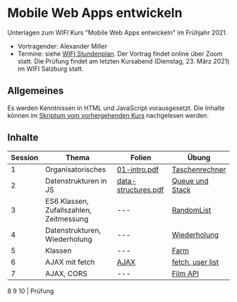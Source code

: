 # Mobile Web Apps entwickeln

Unterlagen zum WIFI Kurs "Mobile Web Apps entwickeln" im Frühjahr 2021.

- Vortragender: Alexander Miller
- Termine: siehe [WIFI Stundenplan](https://www.wifisalzburg.at/stundenplan/86150010). Der Vortrag findet online über Zoom statt. Die Prüfung findet am letzten Kursabend (Dienstag, 23. März 2021) im WIFI Salzburg statt.

## Allgemeines

Es werden Kenntnissen in HTML und JavaScript vorausgesetzt.
Die Inhalte können im [Skriptum vom vorhergehenden Kurs](https://github.com/maniobi/wifi-jwe21) nachgelesen werden.

## Inhalte

Session | Thema | Folien | Übung
---|---|---|---
1 | Organisatorisches | [01-intro.pdf](slides/01-intro.pdf) | [Taschenrechner](src/01)
2 | Datenstrukturen in JS | [data-structures.pdf](slides/data-structures.pdf) | [Queue und Stack](src/02)
3 | ES6 Klassen, Zufallszahlen, Zeitmessung | --- | [RandomList](src/03)
4 | Datenstrukturen, Wiederholung | --- | [Wiederholung](src/04)
5 | Klassen | --- | [Farm](src/05)
6 | AJAX mit fetch | [AJAX](slides/ajax.pdf) | [fetch, user list](src/06)
7 | AJAX, CORS | --- | [Film API](src/07)
8
9
10 | Prüfung
